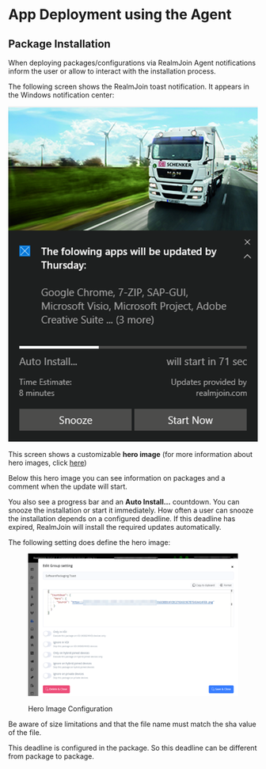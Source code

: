 # App Deployment using the Agent

## Package Installation

When deploying packages/configurations via RealmJoin Agent notifications inform the user or allow to interact with the installation process.

The following screen shows the RealmJoin toast notification. It appears in the Windows notification center:

![Package Installation Popup](<../../../../.gitbook/assets/image (53).png>)

This screen shows a customizable **hero image** (for more information about hero images, click [here](https://docs.microsoft.com/en-us/windows/uwp/design/shell/tiles-and-notifications/adaptive-interactive-toasts#hero-image))

Below this hero image you can see information on packages and a comment when the update will start.

You also see a progress bar and an **Auto Install...** countdown. You can snooze the installation or start it immediately. How often a user can snooze the installation depends on a configured deadline. If this deadline has expired, RealmJoin will install the required updates automatically.

The following setting does define the hero image:

<figure><img src="../../../../.gitbook/assets/image (309).png" alt=""><figcaption><p>Hero Image Configuration</p></figcaption></figure>

Be aware of size limitations and that the file name must match the sha value of the file.

This deadline is configured in the package. So this deadline can be different from package to package.
